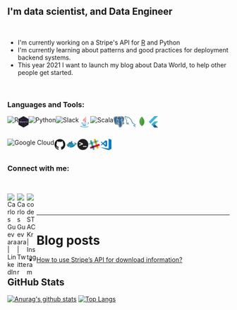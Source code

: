 ## I'm data scientist, and Data Engineer

<br/>

- I'm currently working on a Stripe's API for [R](https://github.com/carloseguevara/stripeGet) and Python
- I'm currently learning about patterns and good practices for deployment backend systems.
- This year 2021 I want to launch my blog about Data World, to help other people get started.

<br/>

### Languages and Tools:

<!-- R -->
<img align="left" alt="R" height="26px" src="https://www.r-project.org/logo/Rlogo.svg"/>

<!-- R Studio -->
<img align="left" alt="TidyVerse" height="26px" src="https://raw.githubusercontent.com/rstudio/hex-stickers/master/SVG/tidyverse.svg"/>

<!-- Python -->
<img align="left" alt="Python" height="26px" src="https://www.python.org/static/community_logos/python-logo-generic.svg" />

<!-- Spark -->
<img align="left" alt="Slack" height="26px" src="https://upload.wikimedia.org/wikipedia/commons/f/f3/Apache_Spark_logo.svg" />

<!-- Java -->
<img align="left" alt="Java" width="26px" src="https://raw.githubusercontent.com/devicons/devicon/master/icons/java/java-original.svg" />

<!-- Scala -->
<!-- <img align="left" alt="Scala" width="26px" src="https://raw.githubusercontent.com/devicons/devicon/master/icons/scala/scala-original.svg" /> -->

<img align="left" alt="Scala" height="26px" src="https://upload.wikimedia.org/wikipedia/commons/8/85/Scala_logo.png" /> 

<!-- PostgreSQL -->
<img align="left" alt="PostgreSQL" width="26px" src="https://raw.githubusercontent.com/devicons/devicon/master/icons/postgresql/postgresql-original.svg" />

<!-- MySQL -->
<img align="left" alt="MySQL" width="26px" src="https://raw.githubusercontent.com/devicons/devicon/master/icons/mysql/mysql-original.svg" />

<!-- MongoDB -->
<img align="left" alt="MongoDB" width="26px" src="https://raw.githubusercontent.com/devicons/devicon/master/icons/mongodb/mongodb-original.svg" />

<!-- Flutter -->
<img align="left" alt="Flutter" width="26px" src="https://raw.githubusercontent.com/devicons/devicon/master/icons/flutter/flutter-original.svg" />

<br/>
<br/>
<br/>

<!-- Google Cloud -->
<img align="left" alt="Google Cloud" height="26px" src="https://www.gstatic.com/devrel-devsite/prod/v45f61267e22826169cf5d5f452882f7812c8cfb5f8b103a48c0d88727908b295/cloud/images/cloud-logo.svg" />

<!-- Github -->
<img align="left" alt="GitHub" width="26px" src="https://raw.githubusercontent.com/devicons/devicon/master/icons/github/github-original.svg" />

<!-- Docker -->
<img align="left" alt="Docker" height="26px" src="https://raw.githubusercontent.com/devicons/devicon/master/icons/docker/docker-original.svg" />

<!-- Terminal -->
<img align="left" alt="Terminal" width="26px" src="https://raw.githubusercontent.com/github/explore/80688e429a7d4ef2fca1e82350fe8e3517d3494d/topics/terminal/terminal.png" />

<!-- Slack -->
<img align="left" alt="Slack" width="26px" src="https://raw.githubusercontent.com/devicons/devicon/master/icons/slack/slack-original.svg" />

<!-- Visual Studio Code -->
<img align="left" alt="Visual Studio Code" width="26px" src="https://raw.githubusercontent.com/github/explore/80688e429a7d4ef2fca1e82350fe8e3517d3494d/topics/visual-studio-code/visual-studio-code.png" />
<br/>
<br/>



### Connect with me:

<br/>

<!-- [<img align="left" alt="Monologicos | YouTube" width="22px" src="https://cdn.jsdelivr.net/npm/simple-icons@v3/icons/youtube.svg" />][youtube] -->
[<img align="left" alt="Carlos Guevara | LinkedIn" width="22px" src="https://cdn.jsdelivr.net/npm/simple-icons@v3/icons/linkedin.svg" />][linkedin]
[<img align="left" alt="Carlos Guevara | Twitter" width="22px" src="https://cdn.jsdelivr.net/npm/simple-icons@v3/icons/twitter.svg" />][twitter]
[<img align="left" alt="codeSTACKr | Instagram" width="22px" src="https://cdn.jsdelivr.net/npm/simple-icons@v3/icons/instagram.svg" />][instagram]

<br>
<br>

<!--

Here are some ideas to get you started:

- 🔭 I’m currently working on ...
- 🌱 I’m currently learning ...
- 👯 I’m looking to collaborate on ...
- 🤔 I’m looking for help with ...
- 💬 Ask me about ...
- 📫 How to reach me: ...
- 😄 Pronouns: ...
- ⚡ Fun fact: ...
-->

<!-- https://github.com/gautamkrishnar/blog-post-workflow  -->

---

# Blog posts
<!-- BLOG-POST-LIST:START -->
- [How to use Stripe’s API for download information?](https://medium.com/@carloseguevarap/how-to-use-stripes-api-for-download-information-d72368a3314a?source=rss-298599704ceb------2)
<!-- BLOG-POST-LIST:END -->

<!-- https://github.com/anuraghazra/github-readme-stats -->
## GitHub Stats
[![Anurag's github stats](https://github-readme-stats.vercel.app/api?username=carloseguevara&count_private=true&theme=dracula&show_icons=true)](https://github.com/anuraghazra/github-readme-stats)
[![Top Langs](https://github-readme-stats.vercel.app/api/top-langs/?username=carloseguevara&count_private=true&theme=radical)](https://github.com/anuraghazra/github-readme-stats)
<!-- 
## Top Lenguages
[![Top Langs](https://github-readme-stats.vercel.app/api/top-langs/?username=carloseguevara&layout=compact&theme=radical&hide=html,tex,css)](https://github.com/anuraghazra/github-readme-stats) -->


[instagram]: https://instagram.com/carloseguevara
[linkedin]:   https://www.linkedin.com/in/carloseguevara
[twitter]:   https://twitter.com/carloseguevara
